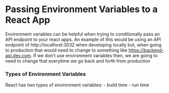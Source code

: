 # Passing Environment Variables to a React App

Environment variables can be helpful when trying to conditionally pass an API endpoint to your react apps. An example of this would be using an API endpoint of http://localhost:3032 when developing locally but, when going to production that would need to change to something like https://backend-api.dev.com. If we don't use environment variables then, we are going to need to change that everytime we go back and forth from production

### Types of Environment Variables 

React has two types of environment variables:
    - build time 
    - run time 